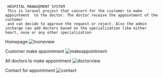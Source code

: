

     HOSPITAL MANAGEMENT SYSTEM
     This is laravel project that concern for the customer to make appointment  to the doctor. The doctor receive the appointment of the customer
     and can decide to approve the request or reject. Also the admin incharge can add doctors based on the specialization like either heart, nose or any other specialization

Homepage
![homeview](https://github.com/FROLIANI/Hospital/assets/84269100/2c841f0c-63c8-472d-a628-2767308511d0)

Customer make appointment
![makeappointment](https://github.com/FROLIANI/Hospital/assets/84269100/86949259-b28d-43c8-aef1-d681cf0dd717)

All doctors to make appointment
![doctorview](https://github.com/FROLIANI/Hospital/assets/84269100/03695fad-0bdc-4a68-8c43-6e69b723fdfe)

Contact for appointment
![contact](https://github.com/FROLIANI/Hospital/assets/84269100/b743844b-443b-41d6-8eab-956e982a604a)




 




     

     





